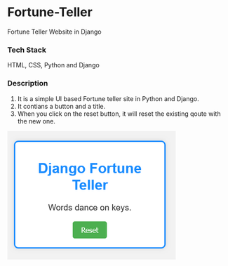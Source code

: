 # Fortune-Teller
Fortune Teller Website in Django

### Tech Stack
HTML, CSS, Python and Django

### Description
1. It is a simple UI based Fortune teller site in Python and Django. 
2. It contians a button and a title. 
3. When you click on the reset button, it will reset the existing qoute with the new one.

![FortuneTeller](screenshot/fortune-teller.png)